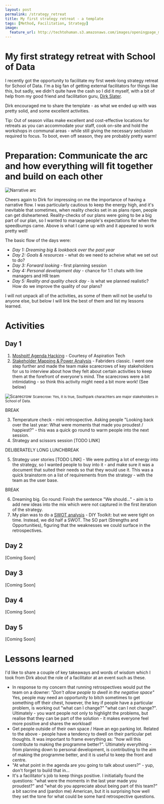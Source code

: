 ```yaml
---
layout: post
permalink: /strategy_retreat
title: My first strategy retreat - a template 
tags: [Method, Facilitation, Strategy]
image: 
  feature_url: http://techtohuman.s3.amazonaws.com/images/openingpage_montage.jpeg
---
```


# My first strategy retreat with School of Data 

I recently got the opportunity to facilitate my first week-long strategy retreat for School of Data. I'm a big fan of getting external facilitators for things like this, but sadly, we didn't quite have the cash so I did it myself, with a bit of help from my good friend and facilitation guru, [Dirk Slater](http://www.fabriders.net/). 

Dirk encouraged me to share the template - as what we ended up with was pretty solid, and some excellent activities. 

<div class="well">
Tip: Out of season villas make excellent and cost-effective locations for retreats as you can accommodate your staff, cook on-site and hold the workshops in communal areas - while still giving the necessary seclusion required to focus. To boot, even off season, they are probably pretty warm! 
</div>

# Preparation: Communicate the arc and how everything will fit together and build on each other

![Narrative arc](http://techtohuman.s3.amazonaws.com/images/narrative_arc.jpg)

Cheers again to Dirk for impressing on me the importance of having a narrative flow. I was particularly cautious to keep the energy high, and it's inevitable that sometimes, when reality checks set in as plans ripen, people can get disheartened. Reality-checks of our plans were going to be a big part of our plan, so I wanted to manage people's expectations for when the speedbumps came. Above is what I came up with and it appeared to work pretty well! 

The basic flow of the days were: 

* *Day 1: Dreaming big & lookback over the past year*
* *Day 2: Goals & resources* - what do we need to acheive what we set out to do? 
* *Day 3: Forward looking* - first planning session 
* *Day 4: Personal development day* - chance for 1:1 chats with line managers and HR team
* *Day 5: Reality and quality check day* - is what we planned realistic?  How do we improve the quality of our plans? 

I will not unpack all of the activities, as some of them will not be useful to anyone else, but below I will link the best of them and list my lessons learned. 

# Activities 

## Day 1 

1. [Moshpit! Agenda Hacking](http://facilitation.aspirationtech.org/index.php?title=Agenda:Hacking) - Courtesy of Aspiration Tech
2. [Stakeholder Mapping & Power Analysis](http://www.fabriders.net/pyramid1/) - Fabriders classic. I went one step further and made the team make scarecrows of key stakeholders for us to interview about how they felt about certain activities to keep them at the forefront of everyone's mind. The scarecrows were a bit intimidating - so think this activity might need a bit more work! (See below)

![Scarecrow](http://techtohuman.s3.amazonaws.com/images/DSCF3646.JPG)
<small> Scarecrow: Yes, it is true, Southpark charachters are major stakeholders in School of Data. </small> 

BREAK

3. Temperature check - mini retrospective. Asking people "Looking back over the last year: What were moments that made you proudest / happiest?" - this was a quick go round to warm people into the next session. 
4. Strategy and scissors session [TODO LINK]

DELIBERATELY LONG LUNCHBREAK 

5. Strategy user stories [TODO LINK] - We were putting a lot of energy into the strategy, so I wanted people to buy into it - and make sure it was a document that suited their needs so that they would use it. This was a quick brainstorm on a list of requirements from the strategy - with the team as the user base. 

BREAK 

6. Dreaming big. Go round: Finish the sentence "We should..." - aim is to add new ideas into the mix which were not captured in the first iteration of the strategy. 
7. My plan was to do a [SWOT analysis](http://diytoolkit.org/tools/swot-analysis-2/) - DIY Toolkit: but we were tight on time. Instead, we did half a SWOT. The SO part (Strengths and Opportunities), figuring that the weaknesses we could surface in the retrospectives.  

## Day 2

[Coming Soon]

## Day 3

[Coming Soon]

## Day 4

[Coming Soon]

## Day 5

[Coming Soon]


# Lessons learned 

I'd like to share a couple of key takeaways and words of wisdom which I took from Dirk about the role of a facilitator at an event such as these. 

* In response to my concern that running retrospectives would put the team on a downer: *"Don't allow people to dwell in the negative space"* Yes, people may need an opportunity to bitch sometimes to get something off their chest, however, the key if people have a particular problem, is working out "what can I change?" "what can I not change?". Ultimately - you want people not only to highlight the problems, but realise that they can be part of the solution - it makes everyone feel more positive and shares the workload!
* Get people outside of their own space / Have an ego parking lot. Related to the above - people have a tendency to dwell on their particular pet thoughts. It was important to frame everything as: "how will this contribute to making the programme better?". Ultimately everything - from planning down to personal development, is contributing to the aim of making the programme better, and it is useful to keep the front and centre.  
* "At what point in the agenda are you going to talk about users?" - yup, don't forget to build that in... 
* It's a facilitator's job to keep things positive. I initiatially found the questions: "what were the moments in the last year made you proudest?" and "what do you appreciate about being part of this team?" a bit sacrine and (pardon me) American, but it is surprising how well they set the tone for what could be some hard retrospective questions. 

